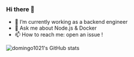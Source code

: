 ### Hi there 👋

- 🔭 I’m currently working as a backend engineer
- 💬 Ask me about Node.js & Docker
- 📫 How to reach me: open an issue !

![domingo1021's GitHub stats](https://github-readme-stats.vercel.app/api?username=domingo1021&show_icons=true&theme=tokyonight)
